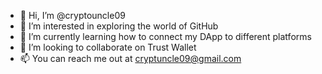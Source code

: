 - 👋 Hi, I’m @cryptouncle09
- 👀 I’m interested in exploring the world of GitHub
- 🌱 I’m currently learning how to connect my DApp to different platforms
- 💞️ I’m looking to collaborate on Trust Wallet
- 📫 You can reach me out at cryptuncle09@gmail.com

<!---
cryptouncle09/cryptouncle09 is a ✨ special ✨ repository because its `README.md` (this file) appears on your GitHub profile.
You can click the Preview link to take a look at your changes.
--->
